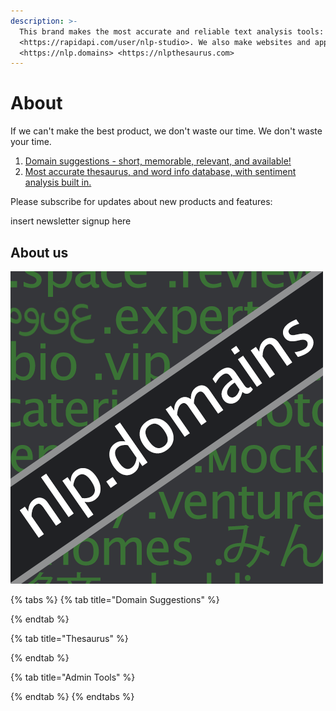 ```yaml
---
description: >-
  This brand makes the most accurate and reliable text analysis tools:
  <https://rapidapi.com/user/nlp-studio>. We also make websites and apps:
  <https://nlp.domains> <https://nlpthesaurus.com>
---
```


# About

If we can't make the best product, we don't waste our time. We don't waste your time.

1. [Domain suggestions - short, memorable, relevant, and available!](domain-suggestions.md)
2. [Most accurate thesaurus, and word info database, with sentiment analysis built in.](thesaurus-+-sentiment-analysis.md)

Please subscribe for updates about new products and features:

insert newsletter signup here

## About us

![](.gitbook/assets/rapi-nlpdomains.png)

{% tabs %}
{% tab title="Domain Suggestions" %}

{% endtab %}

{% tab title="Thesaurus" %}

{% endtab %}

{% tab title="Admin Tools" %}

{% endtab %}
{% endtabs %}



